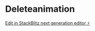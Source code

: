 # Deleteanimation

[Edit in StackBlitz next generation editor ⚡️](https://stackblitz.com/~/github.com/nagvanshi9275/Deleteanimation)
